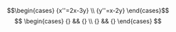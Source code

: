 $$\begin{cases}
{x''=2x-3y} \\
{y''=x-2y}
\end{cases}$$
$$
\begin{cases}
{} && {} \\
{} && {}
\end{cases}
$$